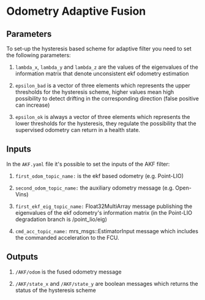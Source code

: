 # Odometry Adaptive Fusion


## Parameters
To set-up the hysteresis based scheme for adaptive filter you need to set the following parameters:

1. ```lambda_x```, ```lambda_y``` and ```lambda_z``` are the values of the eigenvalues of the information matrix that denote unconsistent ekf odometry estimation

2. ```epsilon_bad``` is a vector of three elements which represents the upper thresholds for the hysteresis scheme, higher values mean high possibility to detect drifting in the corresponding direction (false positive can increase)

3. ```epsilon_ok``` is always a vector of three elements which represents the lower thresholds for the hysteresis, they regulate the possibility that the supervised odometry can return in a health state. 

## Inputs 
In the ```AKF.yaml``` file it's possible to set the inputs of the AKF filter:

1. ```first_odom_topic_name:``` is the ekf based odometry (e.g. Point-LIO)

2. ```second_odom_topic_name:``` the auxiliary odometry message (e.g. Open-Vins)

3. ```first_ekf_eig_topic_name:``` Float32MultiArray message publishing the eigenvalues of the ekf odometry's information matrix (in the Point-LIO degradation branch is /point_lio/eig)

4. ```cmd_acc_topic_name:``` mrs_msgs::EstimatorInput message which includes the commanded acceleration to the FCU.

## Outputs

1. ```/AKF/odom``` is the fused odometry message

2. ```/AKF/state_x``` and ```/AKF/state_y``` are boolean messages which returns the status of the hysteresis scheme